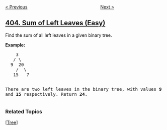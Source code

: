 <!--|This file generated by command(leetcode description); DO NOT EDIT.    |-->
<!--+----------------------------------------------------------------------+-->
<!--|@author    openset <openset.wang@gmail.com>                           |-->
<!--|@link      https://github.com/openset                                 |-->
<!--|@home      https://github.com/tonymontaro/leetcode-hints                        |-->
<!--+----------------------------------------------------------------------+-->

[< Previous](https://github.com/tonymontaro/leetcode-hints/tree/master/problems/frog-jump "Frog Jump")
　　　　　　　　　　　　　　　　
[Next >](https://github.com/tonymontaro/leetcode-hints/tree/master/problems/convert-a-number-to-hexadecimal "Convert a Number to Hexadecimal")

## [404. Sum of Left Leaves (Easy)](https://leetcode.com/problems/sum-of-left-leaves "左叶子之和")

<p>Find the sum of all left leaves in a given binary tree.</p>

<p><b>Example:</b>
<pre>
    3
   / \
  9  20
    /  \
   15   7

There are two left leaves in the binary tree, with values <b>9</b> and <b>15</b> respectively. Return <b>24</b>.
</pre>
</p>

### Related Topics
  [[Tree](https://github.com/tonymontaro/leetcode-hints/tree/master/tag/tree/README.md)]
